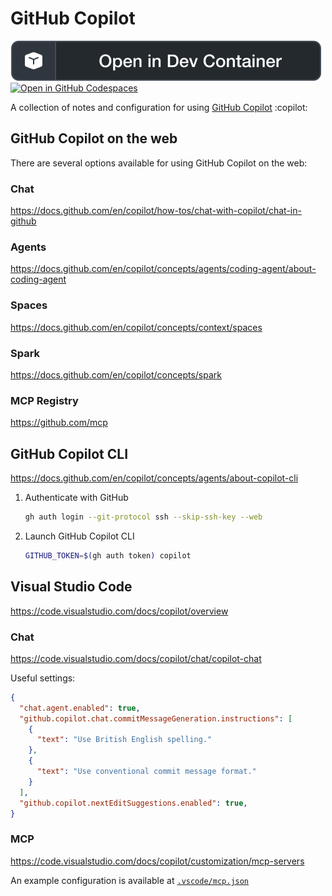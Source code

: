 # GitHub Copilot

[![Open in Dev Container](https://raw.githubusercontent.com/ministryofjustice/.devcontainer/refs/heads/main/contrib/badge.svg)](https://vscode.dev/redirect?url=vscode://ms-vscode-remote.remote-containers/cloneInVolume?url=https://github.com/jacobwoffenden/github-copilot) [![Open in GitHub Codespaces](https://github.com/codespaces/badge.svg)](https://codespaces.new/jacobwoffenden/github-copilot)

A collection of notes and configuration for using [GitHub Copilot](https://github.com/features/copilot) :copilot:

## GitHub Copilot on the web

There are several options available for using GitHub Copilot on the web:

### Chat

https://docs.github.com/en/copilot/how-tos/chat-with-copilot/chat-in-github

### Agents

https://docs.github.com/en/copilot/concepts/agents/coding-agent/about-coding-agent

### Spaces

https://docs.github.com/en/copilot/concepts/context/spaces

### Spark

https://docs.github.com/en/copilot/concepts/spark

### MCP Registry

https://github.com/mcp

## GitHub Copilot CLI

https://docs.github.com/en/copilot/concepts/agents/about-copilot-cli

1. Authenticate with GitHub

    ```bash
    gh auth login --git-protocol ssh --skip-ssh-key --web
    ```

1. Launch GitHub Copilot CLI

    ```bash
    GITHUB_TOKEN=$(gh auth token) copilot
    ```

## Visual Studio Code

https://code.visualstudio.com/docs/copilot/overview

### Chat

https://code.visualstudio.com/docs/copilot/chat/copilot-chat

Useful settings:

```json
{
  "chat.agent.enabled": true,
  "github.copilot.chat.commitMessageGeneration.instructions": [
    {
      "text": "Use British English spelling."
    },
    {
      "text": "Use conventional commit message format."
    }
  ],
  "github.copilot.nextEditSuggestions.enabled": true,
}
```

### MCP

https://code.visualstudio.com/docs/copilot/customization/mcp-servers

An example configuration is available at [`.vscode/mcp.json`](.vscode/mcp.json)
